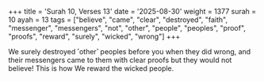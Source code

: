 +++
title = 'Surah 10, Verses 13'
date = '2025-08-30'
weight = 1377
surah = 10
ayah = 13
tags = ["believe", "came", "clear", "destroyed", "faith", "messenger", "messengers", "not", "other", "people", "peoples", "proof", "proofs", "reward", "surely", "wicked", "wrong"]
+++

We surely destroyed ˹other˺ peoples before you when they did wrong, and their messengers came to them with clear proofs but they would not believe! This is how We reward the wicked people.